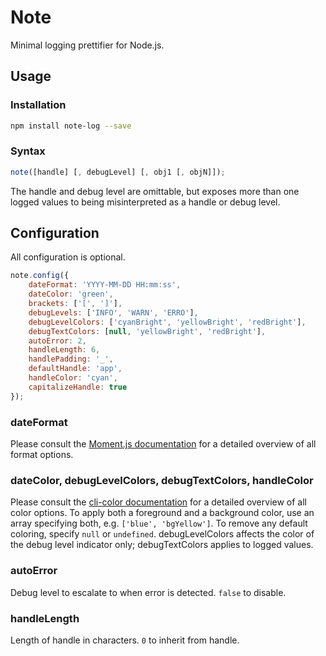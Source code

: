 # Note
Minimal logging prettifier for Node.js.

## Usage
### Installation
```sh
npm install note-log --save
```

### Syntax
```javascript
note([handle] [, debugLevel] [, obj1 [, objN]]);
```
The handle and debug level are omittable, but exposes more than one logged values to being misinterpreted as a handle or debug level.

## Configuration
All configuration is optional.

```javascript
note.config({
    dateFormat: 'YYYY-MM-DD HH:mm:ss',
    dateColor: 'green',
    brackets: ['[', ']'],
    debugLevels: ['INFO', 'WARN', 'ERRO'],
    debugLevelColors: ['cyanBright', 'yellowBright', 'redBright'],
    debugTextColors: [null, 'yellowBright', 'redBright'],
    autoError: 2,
    handleLength: 6,
    handlePadding: '_',
    defaultHandle: 'app',
    handleColor: 'cyan',
    capitalizeHandle: true
});
```

### dateFormat
Please consult the [Moment.js documentation](http://momentjs.com/docs/#/displaying/format/) for a detailed overview of all format options.

### dateColor, debugLevelColors, debugTextColors, handleColor
Please consult the [cli-color documentation](https://github.com/medikoo/cli-color) for a detailed overview of all color options. To apply both a foreground and a background color, use an array specifying both, e.g. `['blue', 'bgYellow']`. To remove any default coloring, specify `null` or `undefined`. debugLevelColors affects the color of the debug level indicator only; debugTextColors applies to logged values.

### autoError
Debug level to escalate to when error is detected. `false` to disable.

### handleLength
Length of handle in characters. `0` to inherit from handle.
